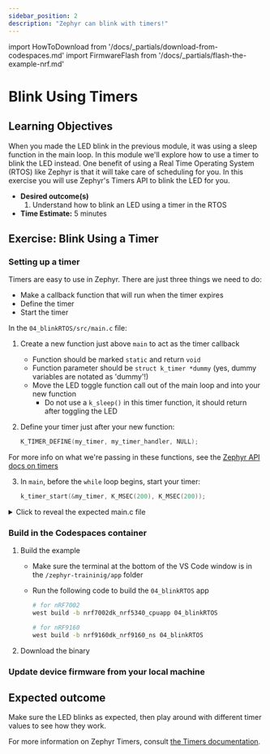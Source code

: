 ```yaml
---
sidebar_position: 2
description: "Zephyr can blink with timers!"
---
```


import HowToDownload from '/docs/\_partials/download-from-codespaces.md'
import FirmwareFlash from '/docs/\_partials/flash-the-example-nrf.md'

# Blink Using Timers

## Learning Objectives

When you made the LED blink in the previous module, it was using a sleep
function in the main loop. In this module we'll explore how to use a timer to
blink the LED instead. One benefit of using a Real Time Operating System (RTOS)
like Zephyr is that it will take care of scheduling for you. In this exercise
you will use Zephyr's Timers API to blink the LED for you.

* **Desired outcome(s)**
    1. Understand how to blink an LED using a timer in the RTOS
* **Time Estimate:** 5 minutes

## Exercise: Blink Using a Timer

### Setting up a timer

Timers are easy to use in Zephyr. There are just three things we need to do:

* Make a callback function that will run when the timer expires
* Define the timer
* Start the timer

In the `04_blinkRTOS/src/main.c` file:

1. Create a new function just above `main` to act as the timer callback
    * Function should be marked `static` and return `void`
    * Function parameter should be `struct k_timer *dummy` (yes, dummy variables are notated as 'dummy'!)
    * Move the LED toggle function call out of the main loop and into your new
      function
      * Do not use a `k_sleep()` in this timer function, it should return after
        toggling the LED
2. Define your timer just after your new function:

    ```c
    K_TIMER_DEFINE(my_timer, my_timer_handler, NULL);
    ```
  For more info on what we're passing in these functions, see the [Zephyr API docs on timers](https://docs.zephyrproject.org/apidoc/latest/group__timer__apis.html)

3. In `main`, before the `while` loop begins, start your timer:

    ```c
    k_timer_start(&my_timer, K_MSEC(200), K_MSEC(200));
    ```

<details>
    <summary>Click to reveal the expected main.c file</summary>

```c excerpts from main.c
static void my_timer_handler(struct k_timer *dummy) {
	gpio_pin_toggle_dt(&led);
}

K_TIMER_DEFINE(my_timer, my_timer_handler, NULL);

void main(void)
{
	int ret;

	if (!device_is_ready(led.port)) {
		return;
	}

	ret = gpio_pin_configure_dt(&led, GPIO_OUTPUT_ACTIVE);
	if (ret < 0) {
		return;
	}

	k_timer_start(&my_timer, K_MSEC(200), K_MSEC(200));

	while (1) {
		k_msleep(SLEEP_TIME_MS);
	}
}
```

When starting the timer, there are two time values. The first is how long to
wait before the first timer expiry. The second is the time to wait before each
subsequent expiry. So you could wait `K_SECONDS(5)` at the beginning, and then
set the blink rate to `K_MSEC(500)`. You can also do a one-shot timer by setting
the second value to `K_NO_WAIT`.

</details>

### Build in the Codespaces container

1. Build the example

    * Make sure the terminal at the bottom of the VS Code window is in the
      `/zephyr-traininig/app` folder
    * Run the following code to build the `04_blinkRTOS` app

        ```bash
        # for nRF7002
        west build -b nrf7002dk_nrf5340_cpuapp 04_blinkRTOS

        # for nRF9160
        west build -b nrf9160dk_nrf9160_ns 04_blinkRTOS
        ```

2. Download the binary

    <HowToDownload/>

### Update device firmware from your local machine

<FirmwareFlash/>

## Expected outcome

Make sure the LED blinks as expected, then play around with different timer
values to see how they work.

For more information on Zephyr Timers, consult [the Timers
documentation](https://docs.zephyrproject.org/latest/kernel/services/timing/timers.html).

